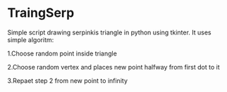 # TraingSerp
Simple script drawing serpinkis triangle in python using tkinter. It uses simple algoritm:

1.Choose random point inside triangle

2.Choose random vertex and places new point halfway from first dot to it

3.Repaet step 2 from new point to infinity
